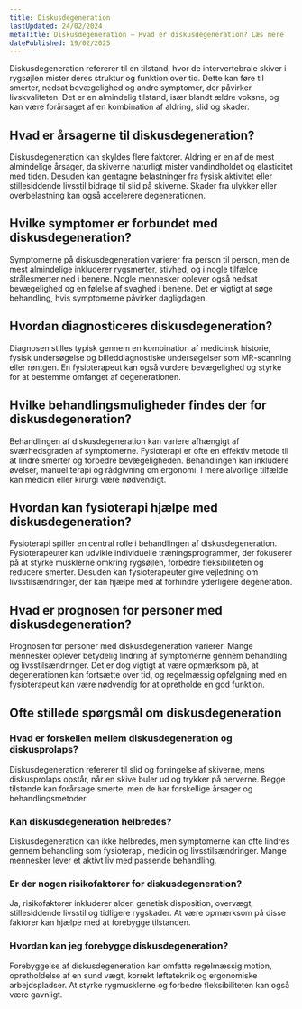 ```yaml
---
title: Diskusdegeneration
lastUpdated: 24/02/2024
metaTitle: Diskusdegeneration – Hvad er diskusdegeneration? Læs mere
datePublished: 19/02/2025
---
```


Diskusdegeneration refererer til en tilstand, hvor de intervertebrale skiver i rygsøjlen mister deres struktur og funktion over tid. Dette kan føre til smerter, nedsat bevægelighed og andre symptomer, der påvirker livskvaliteten. Det er en almindelig tilstand, især blandt ældre voksne, og kan være forårsaget af en kombination af aldring, slid og skader.

## Hvad er årsagerne til diskusdegeneration?

Diskusdegeneration kan skyldes flere faktorer. Aldring er en af de mest almindelige årsager, da skiverne naturligt mister vandindholdet og elasticitet med tiden. Desuden kan gentagne belastninger fra fysisk aktivitet eller stillesiddende livsstil bidrage til slid på skiverne. Skader fra ulykker eller overbelastning kan også accelerere degenerationen.

## Hvilke symptomer er forbundet med diskusdegeneration?

Symptomerne på diskusdegeneration varierer fra person til person, men de mest almindelige inkluderer rygsmerter, stivhed, og i nogle tilfælde strålesmerter ned i benene. Nogle mennesker oplever også nedsat bevægelighed og en følelse af svaghed i benene. Det er vigtigt at søge behandling, hvis symptomerne påvirker dagligdagen.

## Hvordan diagnosticeres diskusdegeneration?

Diagnosen stilles typisk gennem en kombination af medicinsk historie, fysisk undersøgelse og billeddiagnostiske undersøgelser som MR-scanning eller røntgen. En fysioterapeut kan også vurdere bevægelighed og styrke for at bestemme omfanget af degenerationen.

## Hvilke behandlingsmuligheder findes der for diskusdegeneration?

Behandlingen af diskusdegeneration kan variere afhængigt af sværhedsgraden af symptomerne. Fysioterapi er ofte en effektiv metode til at lindre smerter og forbedre bevægeligheden. Behandlingen kan inkludere øvelser, manuel terapi og rådgivning om ergonomi. I mere alvorlige tilfælde kan medicin eller kirurgi være nødvendigt.

## Hvordan kan fysioterapi hjælpe med diskusdegeneration?

Fysioterapi spiller en central rolle i behandlingen af diskusdegeneration. Fysioterapeuter kan udvikle individuelle træningsprogrammer, der fokuserer på at styrke musklerne omkring rygsøjlen, forbedre fleksibiliteten og reducere smerter. Desuden kan fysioterapeuter give vejledning om livsstilsændringer, der kan hjælpe med at forhindre yderligere degeneration.

## Hvad er prognosen for personer med diskusdegeneration?

Prognosen for personer med diskusdegeneration varierer. Mange mennesker oplever betydelig lindring af symptomerne gennem behandling og livsstilsændringer. Det er dog vigtigt at være opmærksom på, at degenerationen kan fortsætte over tid, og regelmæssig opfølgning med en fysioterapeut kan være nødvendig for at opretholde en god funktion.

## Ofte stillede spørgsmål om diskusdegeneration

### Hvad er forskellen mellem diskusdegeneration og diskusprolaps?

Diskusdegeneration refererer til slid og forringelse af skiverne, mens diskusprolaps opstår, når en skive buler ud og trykker på nerverne. Begge tilstande kan forårsage smerte, men de har forskellige årsager og behandlingsmetoder.

### Kan diskusdegeneration helbredes?

Diskusdegeneration kan ikke helbredes, men symptomerne kan ofte lindres gennem behandling som fysioterapi, medicin og livsstilsændringer. Mange mennesker lever et aktivt liv med passende behandling.

### Er der nogen risikofaktorer for diskusdegeneration?

Ja, risikofaktorer inkluderer alder, genetisk disposition, overvægt, stillesiddende livsstil og tidligere rygskader. At være opmærksom på disse faktorer kan hjælpe med at forebygge tilstanden.

### Hvordan kan jeg forebygge diskusdegeneration?

Forebyggelse af diskusdegeneration kan omfatte regelmæssig motion, opretholdelse af en sund vægt, korrekt løfteteknik og ergonomiske arbejdspladser. At styrke rygmusklerne og forbedre fleksibiliteten kan også være gavnligt.
